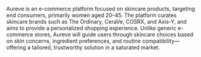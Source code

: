 
Aureve is an e-commerce platform focused on skincare products, targeting end consumers, primarily women aged 20–45. The platform curates skincare brands such as The Ordinary, CeraVe, COSRX, and Axis-Y, and aims to provide a personalized shopping experience. Unlike generic e-commerce stores, Aureve will guide users through skincare choices based on skin concerns, ingredient preferences, and routine compatibility—offering a tailored, trustworthy solution in a saturated market.
